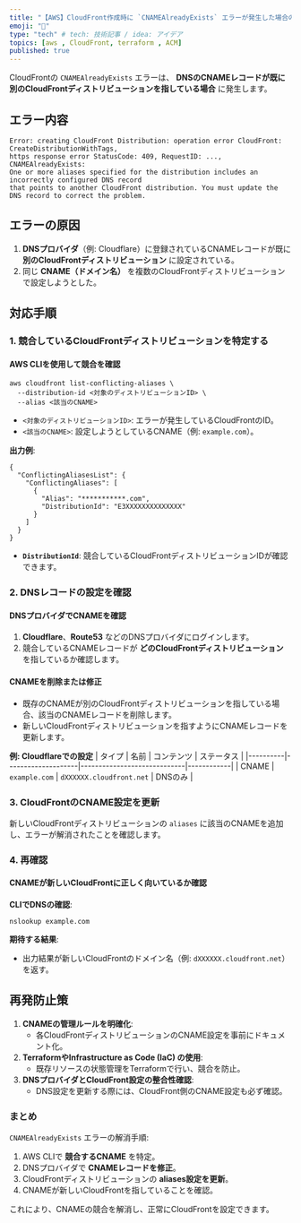 ```yaml
---
title: "【AWS】CloudFront作成時に `CNAMEAlreadyExists` エラーが発生した場合の対応手順"
emoji: "🍅"
type: "tech" # tech: 技術記事 / idea: アイデア
topics: [aws , CloudFront, terraform , ACM]
published: true
---
```


CloudFrontの `CNAMEAlreadyExists` エラーは、 **DNSのCNAMEレコードが既に別のCloudFrontディストリビューションを指している場合** に発生します。

## **エラー内容**

```
Error: creating CloudFront Distribution: operation error CloudFront: CreateDistributionWithTags,
https response error StatusCode: 409, RequestID: ..., CNAMEAlreadyExists:
One or more aliases specified for the distribution includes an incorrectly configured DNS record
that points to another CloudFront distribution. You must update the DNS record to correct the problem.
```

## **エラーの原因**
1. **DNSプロバイダ**（例: Cloudflare）に登録されているCNAMEレコードが既に **別のCloudFrontディストリビューション** に設定されている。
2. 同じ **CNAME（ドメイン名）** を複数のCloudFrontディストリビューションで設定しようとした。

## **対応手順**

### **1. 競合しているCloudFrontディストリビューションを特定する**

#### **AWS CLIを使用して競合を確認**
```
aws cloudfront list-conflicting-aliases \
  --distribution-id <対象のディストリビューションID> \
  --alias <該当のCNAME>
```

- `<対象のディストリビューションID>`: エラーが発生しているCloudFrontのID。
- `<該当のCNAME>`: 設定しようとしているCNAME（例: `example.com`）。

**出力例**:
```
{
  "ConflictingAliasesList": {
    "ConflictingAliases": [
      {
        "Alias": "***********.com",
        "DistributionId": "E3XXXXXXXXXXXXXX"
      }
    ]
  }
}
```

- **`DistributionId`**: 競合しているCloudFrontディストリビューションIDが確認できます。

### **2. DNSレコードの設定を確認**

#### **DNSプロバイダでCNAMEを確認**
1. **Cloudflare**、**Route53** などのDNSプロバイダにログインします。
2. 競合しているCNAMEレコードが **どのCloudFrontディストリビューション** を指しているか確認します。

#### **CNAMEを削除または修正**
- 既存のCNAMEが別のCloudFrontディストリビューションを指している場合、該当のCNAMEレコードを削除します。
- 新しいCloudFrontディストリビューションを指すようにCNAMEレコードを更新します。

**例: Cloudflareでの設定**
| タイプ   | 名前               | コンテンツ                  | ステータス |
|----------|--------------------|-----------------------------|------------|
| CNAME    | `example.com`      | `dXXXXXX.cloudfront.net`    | DNSのみ    |

### **3. CloudFrontのCNAME設定を更新**

新しいCloudFrontディストリビューションの `aliases` に該当のCNAMEを追加し、エラーが解消されたことを確認します。

### **4. 再確認**

#### **CNAMEが新しいCloudFrontに正しく向いているか確認**

**CLIでDNSの確認**:
```
nslookup example.com
```

**期待する結果**:
- 出力結果が新しいCloudFrontのドメイン名（例: `dXXXXXX.cloudfront.net`）を返す。

## **再発防止策**

1. **CNAMEの管理ルールを明確化**:
   - 各CloudFrontディストリビューションのCNAME設定を事前にドキュメント化。
2. **TerraformやInfrastructure as Code (IaC) の使用**:
   - 既存リソースの状態管理をTerraformで行い、競合を防止。
3. **DNSプロバイダとCloudFront設定の整合性確認**:
   - DNS設定を更新する際には、CloudFront側のCNAME設定も必ず確認。

### **まとめ**

`CNAMEAlreadyExists` エラーの解消手順:
1. AWS CLIで **競合するCNAME** を特定。
2. DNSプロバイダで **CNAMEレコードを修正**。
3. CloudFrontディストリビューションの **aliases設定を更新**。
4. CNAMEが新しいCloudFrontを指していることを確認。

これにより、CNAMEの競合を解消し、正常にCloudFrontを設定できます。
